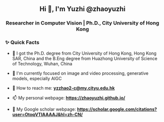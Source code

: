 <!--
### Hi there 👋

**zhaoyuzhi/zhaoyuzhi** is a ✨ _special_ ✨ repository because its `README.md` (this file) appears on your GitHub profile.

Here are some ideas to get you started:

- 🔭 I’m currently working on ...
- 🌱 I’m currently learning ...
- 👯 I’m looking to collaborate on ...
- 🤔 I’m looking for help with ...
- 💬 Ask me about ...
- 📫 How to reach me: ...
- 😄 Pronouns: ...
- ⚡ Fun fact: ...
-->

<h2 align="center">Hi 👋, I'm Yuzhi @zhaoyuzhi</h2>
<h3 align="center">Researcher in Computer Vision | Ph.D., City University of Hong Kong </h3>

### ✨ Quick Facts

- 🔭 I got the Ph.D. degree from City University of Hong Kong, Hong Kong SAR, China and the B.Eng degree from Huazhong University of Science of Technology, Wuhan, China

- 🌱 I'm currently focused on image and video processing, generative models, especially AIGC

- 💬 How to reach me: **yzzhao2-c@my.cityu.edu.hk**

- 📫 My personal webpage: **https://zhaoyuzhi.github.io/**

- 📄 My Google scholar webpage: **https://scholar.google.com/citations?user=OtoqVTIAAAAJ&hl=zh-CN/**
